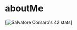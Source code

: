 # aboutMe

[![Salvatore Corsaro's 42 stats](https://badge42.herokuapp.com/api/stats/scorsaro?privacyEmail=true)]
